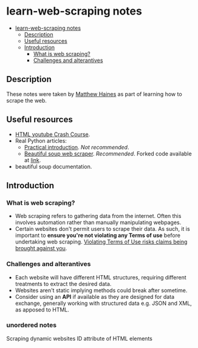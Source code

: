 # learn-web-scraping notes

- [learn-web-scraping notes](#learn-web-scraping-notes)
  - [Description](#description)
  - [Useful resources](#useful-resources)
  - [Introduction](#introduction)
    - [What is web scraping?](#what-is-web-scraping)
    - [Challenges and alterantives](#challenges-and-alterantives)

## Description

These notes were taken by [Matthew Haines](hainesm6@gmail.com) as part of learning how to scrape the web.

## Useful resources

- [HTML youtube Crash Course][html_youtube_crash_course].
- Real Python articles:
  - [Practical introduction](https://realpython.com/python-web-scraping-practical-introduction/). *Not recommended*.
  - [Beautiful soup web scraper](https://realpython.com/beautiful-soup-web-scraper-python/). *Recommended*. Forked code available at [link][real_python_materials_web_scraping_bs4].
- beautiful soup documentation.

[html_youtube_crash_course]: [https://www.youtube.com/watch?v=UB1O30fR-EE]
[real_python_materials_web_scraping_bs4]: [https://github.com/hainesm6-learning/realpython-materials/tree/master/web-scraping-bs4]

## Introduction

### What is web scraping?

- Web scraping refers to gathering data from the internet. Often this involves automation rather than manually manipulating webpages.
- Certain websites don't permit users to scrape their data. As such, it is important to **ensure you're not violating any Terms of use** before undertaking web scraping. [Violating Terms of Use risks claims being brought against you](https://www.rocketlawyer.com/gb/en/blog/to-scrape-or-not-to-scrape/).

### Challenges and alterantives

- Each website will have different HTML structures, requiring different treatments to extract the desired data.
- Websites aren't static implying methods could break after sometime.
- Consider using an **API** if available as they are designed for data exchange, generally working with structured data e.g. JSON and XML, as apposed to HTML.

### unordered notes
Scraping dynamic websites
ID attribute of HTML elements
